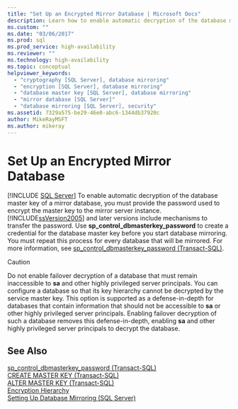 ```yaml
---
title: "Set Up an Encrypted Mirror Database | Microsoft Docs"
description: Learn how to enable automatic decryption of the database master key of a mirror database by using sp_control_dbmasterkey_password to create a credential.
ms.custom: ""
ms.date: "03/06/2017"
ms.prod: sql
ms.prod_service: high-availability
ms.reviewer: ""
ms.technology: high-availability
ms.topic: conceptual
helpviewer_keywords: 
  - "cryptography [SQL Server], database mirroring"
  - "encryption [SQL Server], database mirroring"
  - "database master key [SQL Server], database mirroring"
  - "mirror database [SQL Server]"
  - "database mirroring [SQL Server], security"
ms.assetid: 7329a575-be29-46e0-abc6-1344db37920c
author: MikeRayMSFT
ms.author: mikeray
---
```

# Set Up an Encrypted Mirror Database
 [!INCLUDE [SQL Server](../../includes/applies-to-version/sqlserver.md)]
  To enable automatic decryption of the database master key of a mirror database, you must provide the password used to encrypt the master key to the mirror server instance. [!INCLUDE[ssVersion2005](../../includes/ssversion2005-md.md)] and later versions include mechanisms to transfer the password. Use **sp_control_dbmasterkey_password** to create a credential for the database master key before you start database mirroring. You must repeat this process for every database that will be mirrored. For more information, see [sp_control_dbmasterkey_password &#40;Transact-SQL&#41;](../../relational-databases/system-stored-procedures/sp-control-dbmasterkey-password-transact-sql.md).  
  
> [!CAUTION]  
>  Do not enable failover decryption of a database that must remain inaccessible to **sa** and other highly privileged server principals. You can configure a database so that its key hierarchy cannot be decrypted by the service master key. This option is supported as a defense-in-depth for databases that contain information that should not be accessible to **sa** or other highly privileged server principals. Enabling failover decryption of such a database removes this defense-in-depth, enabling **sa** and other highly privileged server principals to decrypt the database.  
  
## See Also  
 [sp_control_dbmasterkey_password &#40;Transact-SQL&#41;](../../relational-databases/system-stored-procedures/sp-control-dbmasterkey-password-transact-sql.md)   
 [CREATE MASTER KEY &#40;Transact-SQL&#41;](../../t-sql/statements/create-master-key-transact-sql.md)   
 [ALTER MASTER KEY &#40;Transact-SQL&#41;](../../t-sql/statements/alter-master-key-transact-sql.md)   
 [Encryption Hierarchy](../../relational-databases/security/encryption/encryption-hierarchy.md)   
 [Setting Up Database Mirroring &#40;SQL Server&#41;](../../database-engine/database-mirroring/setting-up-database-mirroring-sql-server.md)  
  
  
